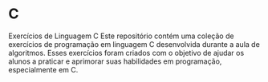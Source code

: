 # C
Exercícios de Linguagem C
Este repositório contém uma coleção de exercícios de programação em linguagem C desenvolvida durante a aula de algoritmos. 
Esses exercícios foram criados com o objetivo de ajudar os alunos a praticar e aprimorar suas habilidades em programação, especialmente em C.
